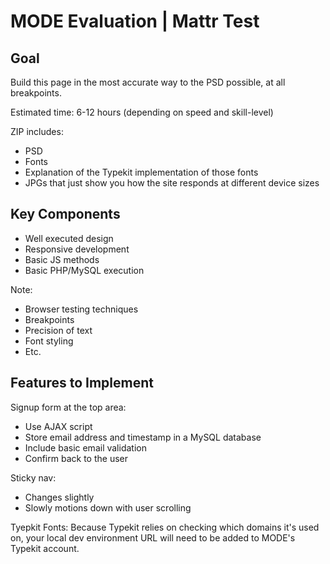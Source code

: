 # MODE Evaluation | Mattr Test

Goal
----
Build this page in the most accurate way to the PSD possible, at all breakpoints.

Estimated time: 6-12 hours (depending on speed and skill-level)

ZIP includes: 
- PSD
- Fonts
- Explanation of the Typekit implementation of those fonts
- JPGs that just show you how the site responds at different device sizes


Key Components
--------------
- Well executed design
- Responsive development
- Basic JS methods
- Basic PHP/MySQL execution

Note:
- Browser testing techniques
- Breakpoints
- Precision of text
- Font styling
- Etc.


Features to Implement
---------------------

Signup form at the top area:
- Use AJAX script
- Store email address and timestamp in a MySQL database
- Include basic email validation
- Confirm back to the user

Sticky nav:
- Changes slightly
- Slowly motions down with user scrolling

Tyepkit Fonts:
Because Typekit relies on checking which domains it's used on, your local dev environment URL will need to be added to MODE's Typekit account. 

